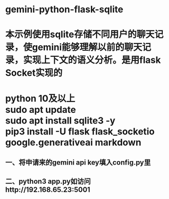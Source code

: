 # gemini-python-flask-sqlite
本示例使用sqlite存储不同用户的聊天记录，使gemini能够理解以前的聊天记录，实现上下文的语义分析。是用flask Socket实现的
==================================
python 10及以上<br>
sudo apt update<br>
sudo apt install sqlite3 -y<br>
pip3 install -U flask flask_socketio google.generativeai markdown
==================================
## 一、将申请来的gemini api key填入config.py里
## 二、python3 app.py如访问http://192.168.65.23:5001
